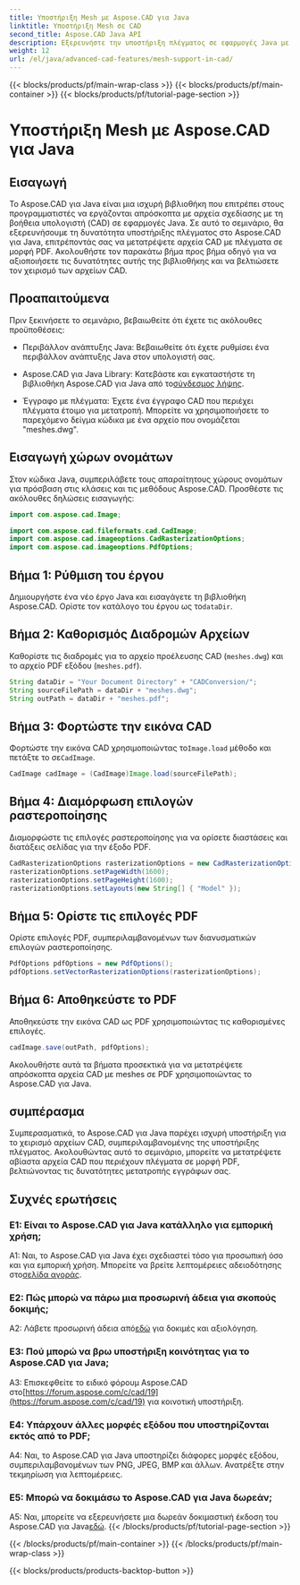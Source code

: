```yaml
---
title: Υποστήριξη Mesh με Aspose.CAD για Java
linktitle: Υποστήριξη Mesh σε CAD
second_title: Aspose.CAD Java API
description: Εξερευνήστε την υποστήριξη πλέγματος σε εφαρμογές Java με το Aspose.CAD. Μετατρέψτε αρχεία CAD σε PDF χωρίς κόπο.
weight: 12
url: /el/java/advanced-cad-features/mesh-support-in-cad/
---
```


{{< blocks/products/pf/main-wrap-class >}}
{{< blocks/products/pf/main-container >}}
{{< blocks/products/pf/tutorial-page-section >}}

# Υποστήριξη Mesh με Aspose.CAD για Java

## Εισαγωγή

Το Aspose.CAD για Java είναι μια ισχυρή βιβλιοθήκη που επιτρέπει στους προγραμματιστές να εργάζονται απρόσκοπτα με αρχεία σχεδίασης με τη βοήθεια υπολογιστή (CAD) σε εφαρμογές Java. Σε αυτό το σεμινάριο, θα εξερευνήσουμε τη δυνατότητα υποστήριξης πλέγματος στο Aspose.CAD για Java, επιτρέποντάς σας να μετατρέψετε αρχεία CAD με πλέγματα σε μορφή PDF. Ακολουθήστε τον παρακάτω βήμα προς βήμα οδηγό για να αξιοποιήσετε τις δυνατότητες αυτής της βιβλιοθήκης και να βελτιώσετε τον χειρισμό των αρχείων CAD.

## Προαπαιτούμενα

Πριν ξεκινήσετε το σεμινάριο, βεβαιωθείτε ότι έχετε τις ακόλουθες προϋποθέσεις:

- Περιβάλλον ανάπτυξης Java: Βεβαιωθείτε ότι έχετε ρυθμίσει ένα περιβάλλον ανάπτυξης Java στον υπολογιστή σας.

-  Aspose.CAD για Java Library: Κατεβάστε και εγκαταστήστε τη βιβλιοθήκη Aspose.CAD για Java από το[σύνδεσμος λήψης](https://releases.aspose.com/cad/java/).

- Έγγραφο με πλέγματα: Έχετε ένα έγγραφο CAD που περιέχει πλέγματα έτοιμο για μετατροπή. Μπορείτε να χρησιμοποιήσετε το παρεχόμενο δείγμα κώδικα με ένα αρχείο που ονομάζεται "meshes.dwg".

## Εισαγωγή χώρων ονομάτων

Στον κώδικα Java, συμπεριλάβετε τους απαραίτητους χώρους ονομάτων για πρόσβαση στις κλάσεις και τις μεθόδους Aspose.CAD. Προσθέστε τις ακόλουθες δηλώσεις εισαγωγής:

```java
import com.aspose.cad.Image;

import com.aspose.cad.fileformats.cad.CadImage;
import com.aspose.cad.imageoptions.CadRasterizationOptions;
import com.aspose.cad.imageoptions.PdfOptions;
```

## Βήμα 1: Ρύθμιση του έργου

Δημιουργήστε ένα νέο έργο Java και εισαγάγετε τη βιβλιοθήκη Aspose.CAD. Ορίστε τον κατάλογο του έργου ως το`dataDir`.

## Βήμα 2: Καθορισμός Διαδρομών Αρχείων

Καθορίστε τις διαδρομές για το αρχείο προέλευσης CAD (`meshes.dwg`) και το αρχείο PDF εξόδου (`meshes.pdf`).

```java
String dataDir = "Your Document Directory" + "CADConversion/";
String sourceFilePath = dataDir + "meshes.dwg";
String outPath = dataDir + "meshes.pdf";
```

## Βήμα 3: Φορτώστε την εικόνα CAD

 Φορτώστε την εικόνα CAD χρησιμοποιώντας το`Image.load` μέθοδο και πετάξτε το σε`CadImage`.

```java
CadImage cadImage = (CadImage)Image.load(sourceFilePath);
```

## Βήμα 4: Διαμόρφωση επιλογών ραστεροποίησης

Διαμορφώστε τις επιλογές ραστεροποίησης για να ορίσετε διαστάσεις και διατάξεις σελίδας για την έξοδο PDF.

```java
CadRasterizationOptions rasterizationOptions = new CadRasterizationOptions();
rasterizationOptions.setPageWidth(1600);
rasterizationOptions.setPageHeight(1600);
rasterizationOptions.setLayouts(new String[] { "Model" });
```

## Βήμα 5: Ορίστε τις επιλογές PDF

Ορίστε επιλογές PDF, συμπεριλαμβανομένων των διανυσματικών επιλογών ραστεροποίησης.

```java
PdfOptions pdfOptions = new PdfOptions();
pdfOptions.setVectorRasterizationOptions(rasterizationOptions);
```

## Βήμα 6: Αποθηκεύστε το PDF

Αποθηκεύστε την εικόνα CAD ως PDF χρησιμοποιώντας τις καθορισμένες επιλογές.

```java
cadImage.save(outPath, pdfOptions);
```

Ακολουθήστε αυτά τα βήματα προσεκτικά για να μετατρέψετε απρόσκοπτα αρχεία CAD με meshes σε PDF χρησιμοποιώντας το Aspose.CAD για Java.

## συμπέρασμα

Συμπερασματικά, το Aspose.CAD για Java παρέχει ισχυρή υποστήριξη για το χειρισμό αρχείων CAD, συμπεριλαμβανομένης της υποστήριξης πλέγματος. Ακολουθώντας αυτό το σεμινάριο, μπορείτε να μετατρέψετε αβίαστα αρχεία CAD που περιέχουν πλέγματα σε μορφή PDF, βελτιώνοντας τις δυνατότητες μετατροπής εγγράφων σας.

## Συχνές ερωτήσεις

### Ε1: Είναι το Aspose.CAD για Java κατάλληλο για εμπορική χρήση;

 A1: Ναι, το Aspose.CAD για Java έχει σχεδιαστεί τόσο για προσωπική όσο και για εμπορική χρήση. Μπορείτε να βρείτε λεπτομέρειες αδειοδότησης στο[σελίδα αγοράς](https://purchase.aspose.com/buy).

### Ε2: Πώς μπορώ να πάρω μια προσωρινή άδεια για σκοπούς δοκιμής;

 A2: Λάβετε προσωρινή άδεια από[εδώ](https://purchase.aspose.com/temporary-license/) για δοκιμές και αξιολόγηση.

### Ε3: Πού μπορώ να βρω υποστήριξη κοινότητας για το Aspose.CAD για Java;

 A3: Επισκεφθείτε το ειδικό φόρουμ Aspose.CAD στο[https://forum.aspose.com/c/cad/19](https://forum.aspose.com/c/cad/19) για κοινοτική υποστήριξη.

### Ε4: Υπάρχουν άλλες μορφές εξόδου που υποστηρίζονται εκτός από το PDF;

A4: Ναι, το Aspose.CAD για Java υποστηρίζει διάφορες μορφές εξόδου, συμπεριλαμβανομένων των PNG, JPEG, BMP και άλλων. Ανατρέξτε στην τεκμηρίωση για λεπτομέρειες.

### Ε5: Μπορώ να δοκιμάσω το Aspose.CAD για Java δωρεάν;

 A5: Ναι, μπορείτε να εξερευνήσετε μια δωρεάν δοκιμαστική έκδοση του Aspose.CAD για Java[εδώ](https://releases.aspose.com/).
{{< /blocks/products/pf/tutorial-page-section >}}

{{< /blocks/products/pf/main-container >}}
{{< /blocks/products/pf/main-wrap-class >}}

{{< blocks/products/products-backtop-button >}}
